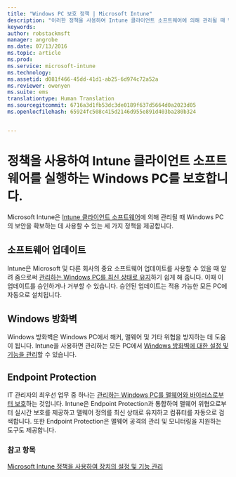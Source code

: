 ```yaml
---
title: "Windows PC 보호 정책 | Microsoft Intune"
description: "이러한 정책을 사용하여 Intune 클라이언트 소프트웨어에 의해 관리될 때 Windows PC의 보안을 보장할 수 있습니다."
keywords: 
author: robstackmsft
manager: angrobe
ms.date: 07/13/2016
ms.topic: article
ms.prod: 
ms.service: microsoft-intune
ms.technology: 
ms.assetid: d081f466-45dd-41d1-ab25-6d974c72a52a
ms.reviewer: owenyen
ms.suite: ems
translationtype: Human Translation
ms.sourcegitcommit: 6716a3d1fb53dc3de0189f637d5664d0a2023d05
ms.openlocfilehash: 65924fc508c415d2146d955e891d403ba280b324


---
```


# 정책을 사용하여 Intune 클라이언트 소프트웨어를 실행하는 Windows PC를 보호합니다.

Microsoft Intune은 [Intune 클라이언트 소프트웨어](manage-windows-pcs-with-microsoft-intune.md)에 의해 관리될 때 Windows PC의 보안을 확보하는 데 사용할 수 있는 세 가지 정책을 제공합니다. 


## 소프트웨어 업데이트

Intune은 Microsoft 및 다른 회사의 중요 소프트웨어 업데이트를 사용할 수 있을 때 알려 줌으로써 [관리하는 Windows PC를 최신 상태로 유지](keep-windows-pcs-up-to-date-with-software-updates-in-microsoft-intune.md)하기 쉽게 해 줍니다. 이때 이 업데이트를 승인하거나 거부할 수 있습니다. 승인된 업데이트는 적용 가능한 모든 PC에 자동으로 설치됩니다.

## Windows 방화벽

Windows 방화벽은 Windows PC에서 해커, 맬웨어 및 기타 위협을 방지하는 데 도움이 됩니다. Intune을 사용하면 관리하는 모든 PC에서 [Windows 방화벽에 대한 설정 및 기능을 관리](help-protect-windows-pcs-using-windows-firewall-policies-in-microsoft-intune.md)할 수 있습니다.

## Endpoint Protection

IT 관리자의 최우선 업무 중 하나는 [관리하는 Windows PC를 맬웨어와 바이러스로부터 보호](help-secure-windows-pcs-with-endpoint-protection-for-microsoft-intune.md)하는 것입니다. Intune은 Endpoint Protection과 통합하여 맬웨어 위협으로부터 실시간 보호를 제공하고 맬웨어 정의를 최신 상태로 유지하고 컴퓨터를 자동으로 검색합니다. 또한 Endpoint Protection은 맬웨어 공격의 관리 및 모니터링을 지원하는 도구도 제공합니다.



### 참고 항목
[Microsoft Intune 정책을 사용하여 장치의 설정 및 기능 관리](manage-settings-and-features-on-your-devices-with-microsoft-intune-policies.md)




<!--HONumber=Jul16_HO4-->


